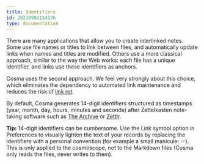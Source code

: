 ```yaml
---
title: Identifiers
id: 20210901134136
type: documentation
---
```


There are many applications that allow you to create interlinked notes. Some use file names or titles to link between files, and automatically update links when names and titles are modified. Others use a more classical approach, similar to the way the Web works: each file has a unique identifier, and links use these identifiers as anchors.

Cosma uses the second approach. We feel very strongly about this choice, which eliminates the dependency to automated link maintenance and reduces the risk of [link rot](https://en.wikipedia.org/wiki/Link_rot).

By default, Cosma generates 14-digit identifiers structured as timestamps (year, month, day, hours, minutes and seconds) after Zettelkasten note-taking software such as [The Archive](https://zettelkasten.de/the-archive/) or [Zettlr](https://www.zettlr.com).

**Tip:** 14-digit identifiers can be cumbersome. Use the Link symbol option in Preferences to visually lighten the text of your records by replacing the identifiers with a personal convention (for example a small manicule: ☞). This is only applied to the cosmoscope, not to the Markdown files (Cosma only reads the files, never writes to them).